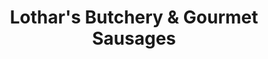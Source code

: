 ---
title: "Lothar's Butchery & Gourmet Sausages"
url: /purcellville/lothars-butchery-and-gourmet-sausages/
shop: butcher
---